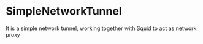 # SimpleNetworkTunnel
It is a simple network tunnel, working together with Squid to act as network proxy

